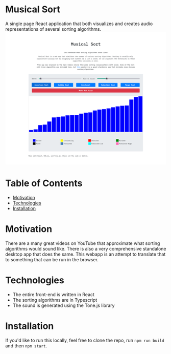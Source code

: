 # Musical Sort
A single page React application that both visualizes and creates audio representations of several sorting algorithms.
![Screenshot](images/screenshot.png)

# Table of Contents
* [Motivation](https://github.com/antidipyramid/musicalsort#motivation)
* [Technologies](https://github.com/antidipyramid/musicalsort#technologies)
* [Installation](https://github.com/antidipyramid/musicalsort#installation)

# Motivation
There are a many great videos on YouTube that approximate what sorting algorithms would sound like. There is also a very comprehensive standalone desktop app that does the same. This webapp is an attempt to translate that to something that can be run in the browser.

# Technologies
* The entire front-end is written in React
* The sorting algorithms are in Typescript
* The sound is generated using the Tone.js library

# Installation
If you'd like to run this locally, feel free to clone the repo, run `npm run build` and then `npm start`.
